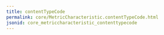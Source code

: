 ```yaml
---
title: contentTypeCode
permalink: core/MetricCharacteristic.contentTypeCode.html
jsonid: core_metriccharacteristic_contenttypecode
---
```

